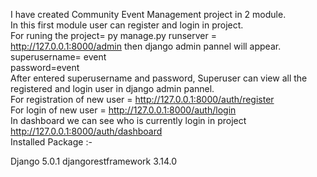 I have created Community Event Management project in 2 module.                                                                                        
In this first module  user can register and login in project.                                                                                         
For runing the project= py manage.py runserver =  http://127.0.0.1:8000/admin then django admin pannel will appear.                                  
superusername= event                                                                                                                                 
password=event    
After entered superusername and password, Superuser can view all the registered and login user in django admin pannel.                                                                                                                                      
For registration of new user =  http://127.0.0.1:8000/auth/register                                                                                  
For login of new user =  http://127.0.0.1:8000/auth/login                                                                                                  
In dashboard we can see who is currently login in project http://127.0.0.1:8000/auth/dashboard                                                     
Installed Package :-

Django 5.0.1
djangorestframework 3.14.0
